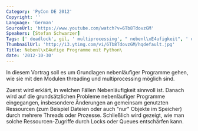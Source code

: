 ```yaml
---
Category: 'PyCon DE 2012'
Copyright: ''
Language: 'German'
SourceUrl: 'https://www.youtube.com/watch?v=6Tb8TdovzGM'
Speakers: [Stefan Schwarzer]
Tags: [' deadlock', gil, ' multiprocessing', " nebenl\xE4ufigkeit", ' queue', ' threading']
ThumbnailUrl: 'http://i3.ytimg.com/vi/6Tb8TdovzGM/hqdefault.jpg'
Title: Nebenl\xE4ufige Programme mit Python\
date: '2012-10-30'
---
```

In diesem Vortrag soll es um Grundlagen nebenläufiger Programme gehen, wie sie
mit den Modulen threading und multiprocessing möglich sind.

Zuerst wird erklärt, in welchen Fällen Nebenläufigkeit sinnvoll ist. Danach
wird auf die grundsätzlichen Probleme nebenläufiger Programme eingegangen,
insbesondere Änderungen an gemeinsam genutzten Ressourcen (zum Beispiel
Dateien oder auch "nur" Objekte im Speicher) durch mehrere Threads oder
Prozesse. Schließlich wird gezeigt, wie man solche Ressourcen-Zugriffe durch
Locks oder Queues entschärfen kann.

